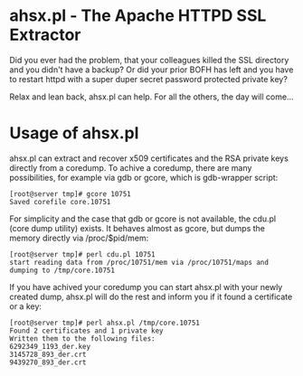 ahsx.pl - The Apache HTTPD SSL Extractor
========================================

Did you ever had the problem, that your colleagues killed the SSL
directory and you didn't have a backup? Or did your prior BOFH has
left and you have to restart httpd with a super duper secret password
protected private key?

Relax and lean back, ahsx.pl can help. For all the others, the day
will come...

Usage of ahsx.pl
================

ahsx.pl can extract and recover x509 certificates and the RSA private
keys directly from a coredump. To achive a coredump, there are many
possibilities, for example via gdb or gcore, which is gdb-wrapper
script:

    [root@server tmp]# gcore 10751
    Saved corefile core.10751

For simplicity and the case that gdb or gcore is not available, the
cdu.pl (core dump utility) exists. It behaves almost as gcore, but
dumps the memory directly via /proc/$pid/mem:

    [root@server tmp]# perl cdu.pl 10751
    start reading data from /proc/10751/mem via /proc/10751/maps and
    dumping to /tmp/core.10751

If you have achived your coredump you can start ahsx.pl with your
newly created dump, ahsx.pl will do the rest and inform you if it
found a certificate or a key:

    [root@server tmp]# perl ahsx.pl /tmp/core.10751 
    Found 2 certificates and 1 private key
    Written them to the following files:
    6292349_1193_der.key
    3145728_893_der.crt
    9439270_893_der.crt

